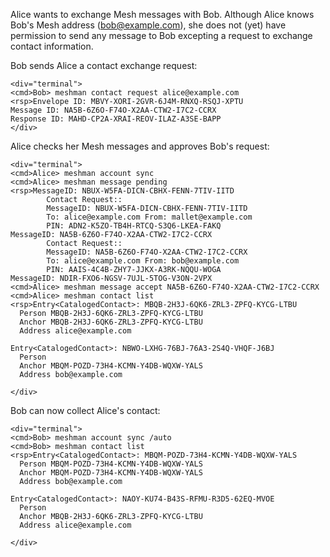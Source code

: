 
Alice wants to exchange Mesh messages with Bob. Although Alice knows Bob's Mesh address 
(bob@example.com), she does not (yet) have permission to send any message to Bob
excepting a request to exchange contact information.

Bob sends Alice a contact exchange request:


~~~~
<div="terminal">
<cmd>Bob> meshman contact request alice@example.com
<rsp>Envelope ID: MBVY-XORI-2GVR-6J4M-RNXQ-RSQJ-XPTU
Message ID: NA5B-6Z6O-F74O-X2AA-CTW2-I7C2-CCRX
Response ID: MAHD-CP2A-XRAI-REOV-ILAZ-A3SE-BAPP
</div>
~~~~

Alice checks her Mesh messages and approves Bob's request:


~~~~
<div="terminal">
<cmd>Alice> meshman account sync
<cmd>Alice> meshman message pending
<rsp>MessageID: NBUX-W5FA-DICN-CBHX-FENN-7TIV-IITD
        Contact Request::
        MessageID: NBUX-W5FA-DICN-CBHX-FENN-7TIV-IITD
        To: alice@example.com From: mallet@example.com
        PIN: ADN2-K5ZO-TB4H-RTCQ-S3Q6-LKEA-FAKQ
MessageID: NA5B-6Z6O-F74O-X2AA-CTW2-I7C2-CCRX
        Contact Request::
        MessageID: NA5B-6Z6O-F74O-X2AA-CTW2-I7C2-CCRX
        To: alice@example.com From: bob@example.com
        PIN: AAIS-4C4B-ZHY7-JJKX-A3RK-NQQU-WOGA
MessageID: NDIR-FXO6-NGSV-7UJL-5TOG-V3ON-2VPX
<cmd>Alice> meshman message accept NA5B-6Z6O-F74O-X2AA-CTW2-I7C2-CCRX
<cmd>Alice> meshman contact list
<rsp>Entry<CatalogedContact>: MBQB-2H3J-6QK6-ZRL3-ZPFQ-KYCG-LTBU
  Person MBQB-2H3J-6QK6-ZRL3-ZPFQ-KYCG-LTBU
  Anchor MBQB-2H3J-6QK6-ZRL3-ZPFQ-KYCG-LTBU
  Address alice@example.com

Entry<CatalogedContact>: NBWO-LXHG-76BJ-76A3-2S4Q-VHQF-J6BJ
  Person 
  Anchor MBQM-POZD-73H4-KCMN-Y4DB-WQXW-YALS
  Address bob@example.com

</div>
~~~~

Bob can now collect Alice's contact:


~~~~
<div="terminal">
<cmd>Bob> meshman account sync /auto
<cmd>Bob> meshman contact list
<rsp>Entry<CatalogedContact>: MBQM-POZD-73H4-KCMN-Y4DB-WQXW-YALS
  Person MBQM-POZD-73H4-KCMN-Y4DB-WQXW-YALS
  Anchor MBQM-POZD-73H4-KCMN-Y4DB-WQXW-YALS
  Address bob@example.com

Entry<CatalogedContact>: NAOY-KU74-B43S-RFMU-R3D5-62EQ-MVOE
  Person 
  Anchor MBQB-2H3J-6QK6-ZRL3-ZPFQ-KYCG-LTBU
  Address alice@example.com

</div>
~~~~

